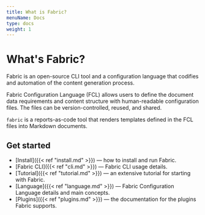 ```yaml
---
title: What is Fabric?
menuName: Docs
type: docs
weight: 1
---
```


# What's Fabric?

Fabric is an open-source CLI tool and a configuration language that codifies and automation of the content generation process.

Fabric Configuration Language (FCL) allows users to define the document data requirements and content structure with human-readable configuration files. The files can be version-controlled, reused, and shared.

`fabric` is a reports-as-code tool that renders templates defined in the FCL files into Markdown documents.

## Get started

- [Install]({{< ref "install.md" >}}) — how to install and run Fabric.
- [Fabric CLI]({{< ref "cli.md" >}}) — Fabric CLI usage details.
- [Tutorial]({{< ref "tutorial.md" >}}) — an extensive tutorial for starting with Fabric.
- [Language]({{< ref "language.md" >}}) — Fabric Configuration Language details and main concepts.
- [Plugins]({{< ref "plugins.md" >}}) — the documentation for the plugins Fabric supports.
